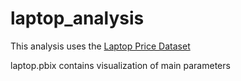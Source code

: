 # laptop_analysis

This analysis uses the [Laptop Price Dataset](https://www.kaggle.com/datasets/ehtishamsadiq/uncleaned-laptop-price-dataset/data)


laptop.pbix contains visualization of main parameters 


